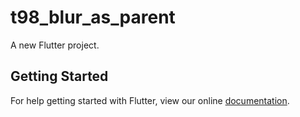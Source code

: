 # t98_blur_as_parent

A new Flutter project.

## Getting Started

For help getting started with Flutter, view our online
[documentation](https://flutter.io/).
